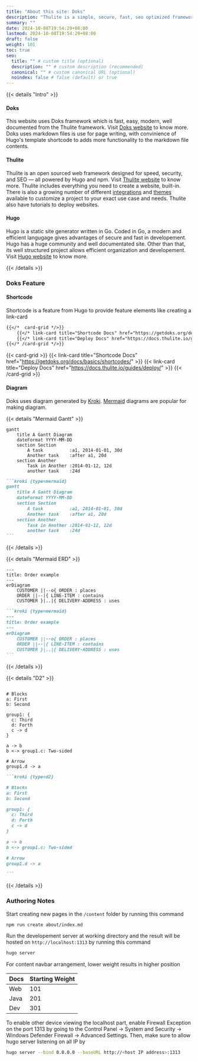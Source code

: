 ```yaml
---
title: "About this site: Doks"
description: "Thulite is a simple, secure, fast, seo optimized framework for static site generating"
summary: ""
date: 2024-10-08T19:54:29+08:00
lastmod: 2024-10-08T19:54:29+08:00
draft: false
weight: 101
toc: true
seo:
  title: "" # custom title (optional)
  description: "" # custom description (recommended)
  canonical: "" # custom canonical URL (optional)
  noindex: false # false (default) or true
---
```

{{< details "Intro" >}}

#### Doks

This website uses Doks framework which is fast, easy, modern, well documented from the Thulite framework. Visit [Doks website](https://getdoks.org/) to know more. Doks uses markdown files is use for page writing, with convinience of Hugo's template shortcode to adds more functionality to the markdown file contents.

#### Thulite

Thulite is an open sourced web framework designed for speed, security, and SEO — all powered by Hugo and npm. Visit [Thulite website](https://docs.thulite.io/getting-started/) to know more. Thulite includes everything you need to create a website, built-in. There is also a growing number of different [integrations](https://thulite.io/integrations/) and [themes](https://thulite.io/themes/) available to customize a project to your exact use case and needs. Thulite also have tutorials to deploy websites.

#### Hugo

Hugo is a static site generator written in Go. Coded in Go, a modern and efficient langugage gives advantages of secure and fast in developement. Hugo has a huge community and well documentated site. Other than that, its well structured project allows efficient organization and developement. Visit [Hugo website](https://gohugo.io/) to know more.

{{< /details >}}

### Doks Feature

#### Shortcode

Shortcode is a feature from Hugo to provide feature elements like creating a link-card

````md
{{</*  card-grid */>}}
    {{</* link-card title="Shortcode Docs" href="https://getdoks.org/docs/basics/shortcodes/" */>}}
    {{</* link-card title="Deploy Docs" href="https://docs.thulite.io/guides/deploy/" */>}}
{{</* /card-grid */>}}
````

{{< card-grid >}}
    {{< link-card title="Shortcode Docs" href="https://getdoks.org/docs/basics/shortcodes/" >}}
    {{< link-card title="Deploy Docs" href="https://docs.thulite.io/guides/deploy/" >}}
{{< /card-grid >}}

#### Diagram

Doks uses diagram generated by [Kroki](https://kroki.io/). [Mermaid](https://mermaid.js.org/) diagrams are popular for making diagram.


{{< details "Mermaid Gantt" >}}

```kroki
gantt
    title A Gantt Diagram
    dateFormat YYYY-MM-DD
    section Section
        A task          :a1, 2014-01-01, 30d
        Another task    :after a1, 20d
    section Another
        Task in Another :2014-01-12, 12d
        another task    :24d
```

````md
```kroki {type=mermaid}
gantt
    title A Gantt Diagram
    dateFormat YYYY-MM-DD
    section Section
        A task          :a1, 2014-01-01, 30d
        Another task    :after a1, 20d
    section Another
        Task in Another :2014-01-12, 12d
        another task    :24d
```
````

{{< /details >}}

{{< details "Mermaid ERD" >}}

```kroki
---
title: Order example
---
erDiagram
    CUSTOMER ||--o{ ORDER : places
    ORDER ||--|{ LINE-ITEM : contains
    CUSTOMER }|..|{ DELIVERY-ADDRESS : uses
```

````md
```kroki {type=mermaid}
---
title: Order example
---
erDiagram
    CUSTOMER ||--o{ ORDER : places
    ORDER ||--|{ LINE-ITEM : contains
    CUSTOMER }|..|{ DELIVERY-ADDRESS : uses
```

````

{{< /details >}}

{{< details "D2" >}}

```kroki

# Blocks
a: First
b: Second

group1: {
  c: Third
  d: Forth
  c -> d
}

a -> b
b <-> group1.c: Two-sided

# Arrow
group1.d -> a
```

````md
```kroki {type=d2}

# Blocks
a: First
b: Second

group1: {
  c: Third
  d: Forth
  c -> d
}

a -> b
b <-> group1.c: Two-sided

# Arrow
group1.d -> a

```
````

{{< /details >}}

### Authoring Notes

Start creating new pages in the `/content` folder by running this command

```bash
npm run create about/index.md
```

Run the developement server at working directory and the result will be hosted on `http://localhost:1313` by running this command

```bash
hugo server
```

For content navbar arrangement, lower weight results in higher position

| Docs | Starting Weight |
| ---- | --------------- |
| Web  | 101             |
| Java | 201             |
| Dev  | 301             |

To enable other device viewing the localhost part, enable Firewall Exception on the port 1313 by going to the Control Panel → System and Security → Windows Defender Firewall → Advanced Settings. Then, make sure to allow hugo server listening on all IP by

```bash
hugo server --bind 0.0.0.0 --baseURL http://<host IP address>:1313
```
